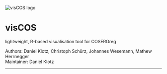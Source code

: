 ![visCOS logo](https://github.com/danklotz/visCOS/blob/master/R/App/www/icon_cosvis.png)

# visCOS

lightweight, R-based visualisation tool for COSEROreg  

Authors: Daniel Klotz, Christoph Schürz, Johannes Wesemann, Mathew Herrnegger  
Maintainer: Daniel Klotz 
***

